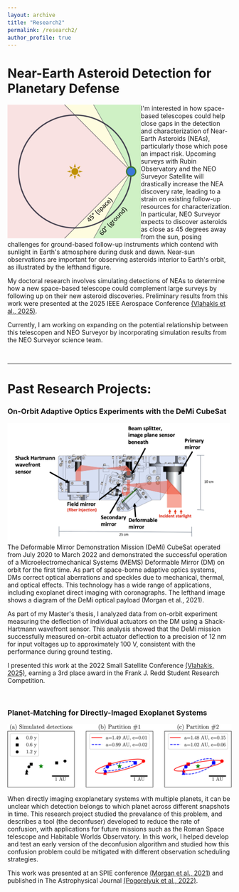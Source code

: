 ```yaml
---
layout: archive
title: "Research2"
permalink: /research2/
author_profile: true
---
```


# Near-Earth Asteroid Detection for Planetary Defense

<img src="/images/Solar_angle_diagram.png"
    width="300"
    alt="A simple diagram showing a birds eye view of Earth's orbit around the sun. From the perspective of an observer on Earth, the area between 45 and 60 degrees away from the sun is shaded in yellow and labeled (space), and the region 60 degrees and greater is green and labeled (ground). This illustrates how space telescopes can point closer to the sun, and shows how that increases coverage in the areas of the solar system interior to Earth's orbit."
    align="left">

I'm interested in how space-based telescopes could help close gaps in the detection and characterization of Near-Earth Asteroids (NEAs), particularly those which pose an impact risk. Upcoming surveys with Rubin Observatory and the NEO Surveyor Satellite will drastically increase the NEA discovery rate, leading to a strain on existing follow-up resources for characterization. In particular, NEO Surveyor expects to discover asteroids as close as 45 degrees away from the sun, posing challenges for ground-based follow-up instruments which contend with sunlight in Earth's atmosphere during dusk and dawn. Near-sun observations are important for observing asteroids interior to Earth's orbit, as illustrated by the lefthand figure.

My doctoral research involves simulating detections of NEAs to determine how a new space-based telescope could complement large surveys by following up on their new asteroid discoveries. Preliminary results from this work were presented at the 2025 IEEE Aerospace Conference [(Vlahakis et al., 2025)](https://doi.org/10.1109/AERO63441.2025.11068648).

Currently, I am working on expanding on the potential relationship between this telescopen and NEO Surveyor by incorporating simulation results from the NEO Surveyor science team.

<br/>

---
# Past Research Projects:

### On-Orbit Adaptive Optics Experiments with the DeMi CubeSat

<img src="/images/demi_payload.jpeg"
    width="500"
    alt="add alt text"
    align="left">

The Deformable Mirror Demonstration Mission (DeMi) CubeSat operated from July 2020 to March 2022 and demonstrated the successful operation of a Microelectromechanical Systems (MEMS) Deformable Mirror (DM) on orbit for the first time. As part of space-borne adaptive optics systems, DMs correct optical aberrations and speckles due to mechanical, thermal, and optical effects. This technology has a wide range of applications, including exoplanet direct imaging with coronagraphs. The lefthand image shows a diagram of the DeMi optical payload (Morgan et al., 2021).

As part of my Master's thesis, I analyzed data from on-orbit experiment measuring the deflection of individual actuators on the DM using a Shack-Hartmann wavefront sensor. This analysis showed that the DeMi mission successfully measured on-orbit actuator deflection to a precision of 12 nm for input voltages up to approximately 100 V, consistent with the performance during ground testing.

I presented this work at the 2022 Small Satellite Conference [(Vlahakis, 2025)](https://digitalcommons.usu.edu/cgi/viewcontent.cgi?article=5164&context=smallsat), earning a 3rd place award in the Frank J. Redd Student Research Competition.

<br/>

### Planet-Matching for Directly-Imaged Exoplanet Systems

<img src="/images/Deconfusion_example.jpg"
    width="800"
    alt="insert alt text"
    >

When directly imaging exoplanetary systems with multiple planets, it can be unclear which detection belongs to which planet across different snapshots in time. This research project studied the prevalance of this problem, and describes a tool (the deconfuser) developed to reduce the rate of confusion, with applications for future missions such as the Roman Space telescope and Habitable Worlds Observatory. In this work, I helped develop and test an early version of the deconfusion algorithm and studied how this confusion problem could be mitigated with different observation scheduling strategies.

This work was presented at an SPIE conference [(Morgan et al., 2021)](https://doi.org/10.1117/12.2594998) and published in The Astrophysical Journal [(Pogorelyuk et al., 2022)](https://doi.org/10.3847/1538-4357/ac8d56).






